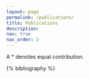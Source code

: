```yaml
---
layout: page
permalink: /publications/
title: Publications
description: 
nav: true
nav_order: 3
---
```

A * denotes equal contribution.
<!-- _pages/publications.md -->

<!-- Bibsearch Feature -->

<!-- {% include bib_search.liquid %} -->

<div class="publications">

{% bibliography %}

</div>
